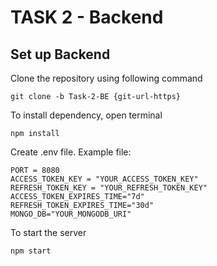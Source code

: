 # TASK 2 - Backend
## Set up Backend
Clone the repository using following command
```
git clone -b Task-2-BE {git-url-https}
```

To install dependency, open terminal
```
npm install
```

Create .env file. Example file:
```
PORT = 8080
ACCESS_TOKEN_KEY = "YOUR_ACCESS_TOKEN_KEY"
REFRESH_TOKEN_KEY = "YOUR_REFRESH_TOKEN_KEY"
ACCESS_TOKEN_EXPIRES_TIME="7d"
REFRESH_TOKEN_EXPIRES_TIME="30d"
MONGO_DB="YOUR_MONGODB_URI"
```

To start the server
```
npm start
```
